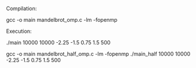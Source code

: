 Compilation:

gcc -o main mandelbrot_omp.c -lm -fopenmp

Execution:

./main 10000 10000 -2.25 -1.5 0.75 1.5 500

gcc -o main mandelbrot_half_omp.c -lm -fopenmp
./main_half 10000 10000 -2.25 -1.5 0.75 1.5 500